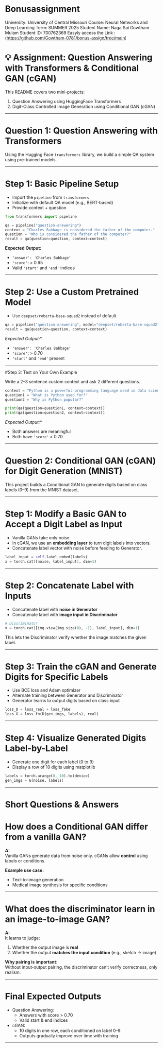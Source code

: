 # Bonusassignment
University: University of Central Missouri
Course: Neural Networks and Deep Learning
Term: SUMMER 2025
Student Name: Naga Sai Gowtham Mulam
Student ID: 700762369
Easyly access the Link :(https://github.com/Gowtham-0781/bonus-assign/tree/main)

# 💡 Assignment: Question Answering with Transformers & Conditional GAN (cGAN)

This README covers two mini-projects:

1.  Question Answering using HuggingFace Transformers  
2.  Digit-Class Controlled Image Generation using Conditional GAN (cGAN)

---

# Question 1: Question Answering with Transformers

Using the Hugging Face `transformers` library, we build a simple QA system using pre-trained models.

---

# Step 1: Basic Pipeline Setup

- Import the `pipeline` from `transformers`
- Initialize with default QA model (e.g., BERT-based)
- Provide context + question

```python
from transformers import pipeline

qa = pipeline("question-answering")
context = "Charles Babbage is considered the father of the computer."
question = "Who is considered the father of the computer?"
result = qa(question=question, context=context)
```

**Expected Output:**
- `'answer': 'Charles Babbage'`
- `'score'`: > 0.65
- Valid `'start'` and `'end'` indices

---

# Step 2: Use a Custom Pretrained Model

- Use `deepset/roberta-base-squad2` instead of default

```python
qa = pipeline("question-answering", model="deepset/roberta-base-squad2", tokenizer="deepset/roberta-base-squad2")
result = qa(question=question, context=context)
```

*Expected Output:**
- `'answer': 'Charles Babbage'`
- `'score'`: > 0.70
- `'start'` and `'end'` present

---

#Step 3: Test on Your Own Example

Write a 2–3 sentence custom context and ask 2 different questions.

```python
context = "Python is a powerful programming language used in data science. It is known for its simplicity and readability."
question1 = "What is Python used for?"
question2 = "Why is Python popular?"

print(qa(question=question1, context=context))
print(qa(question=question2, context=context))
```

*Expected Output:**
- Both answers are meaningful
- Both have `'score'` > 0.70

---

#  Question 2: Conditional GAN (cGAN) for Digit Generation (MNIST)

This project builds a Conditional GAN to generate digits based on class labels (0–9) from the MNIST dataset.

---

# Step 1: Modify a Basic GAN to Accept a Digit Label as Input

- Vanilla GANs take only noise.
- In cGAN, we use an **embedding layer** to turn digit labels into vectors.
- Concatenate label vector with noise before feeding to Generator.

```python
label_input = self.label_embed(labels)
x = torch.cat([noise, label_input], dim=1)
```

---

# Step 2: Concatenate Label with Inputs

- Concatenate label with **noise in Generator**
- Concatenate label with **image input in Discriminator**

```python
# Discriminator
x = torch.cat([img.view(img.size(0), -1), label_input], dim=1)
```

This lets the Discriminator verify whether the image matches the given label.

---

# Step 3: Train the cGAN and Generate Digits for Specific Labels

- Use BCE loss and Adam optimizer
- Alternate training between Generator and Discriminator
- Generator learns to output digits based on class input

```python
loss_D = loss_real + loss_fake
loss_G = loss_fn(D(gen_imgs, labels), real)
```

---

#  Step 4: Visualize Generated Digits Label-by-Label

- Generate one digit for each label (0 to 9)
- Display a row of 10 digits using matplotlib

```python
labels = torch.arange(0, 10).to(device)
gen_imgs = G(noise, labels)
```

---

#  Short Questions & Answers

# How does a Conditional GAN differ from a vanilla GAN?

**A:**  
Vanilla GANs generate data from noise only. cGANs allow **control** using labels or conditions.

**Example use case:**  
- Text-to-image generation  
- Medical image synthesis for specific conditions

---

# What does the discriminator learn in an image-to-image GAN?

**A:**  
It learns to judge:
1. Whether the output image is **real**  
2. Whether the output **matches the input condition** (e.g., sketch → image)

**Why pairing is important:**  
Without input-output pairing, the discriminator can’t verify correctness, only realism.

---

# Final Expected Outputs

- Question Answering:
  - Answers with score > 0.70
  - Valid start & end indices
- cGAN:
  - 10 digits in one row, each conditioned on label 0–9
  - Outputs gradually improve over time with training

---
